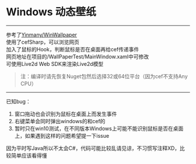 # Windows 动态壁纸

---

参考了[Yinmany/WinWallpaper](https://github.com/Yinmany/WinWallpaper)  
使用了cefSharp，可以浏览网页  
加入了鼠标的Hook，判断鼠标是否在桌面再给cef传递事件  
网页地址在项目的/WallPaperTest/MainWindow.xaml中可修改  
可使用Live2d Web SDK来渲染Live2d模型

> 注：编译时请先恢复Nuget包然后选择32或64位平台（因为cef不支持Any CPU）  

---

已知bug：
1. 窗口拖动也会识别为鼠标在桌面上而发生事件  
2. 右键菜单会同时弹出windows的和cef的  
3. 暂时只在win10测试，在不同版本Windows上可能不能识别鼠标是否在桌面上，如果遇到这样的问题希望提一下issue


因为平时写Java所以不太会C#，代码可能比较乱请见谅，不习惯写注释XD，比较简单应该看得懂